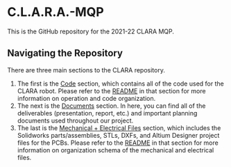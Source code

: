# C.L.A.R.A.-MQP

This is the GitHub repository for the 2021-22 CLARA MQP.

## Navigating the Repository
There are three main sections to the CLARA repository. 
  1. The first is the [Code](Code/) section, which contains all of the code used for the CLARA robot. Please refer to the [README](Code/README.md) in that section for more information on operation and code organization.
  2. The next is the [Documents](Documents/) section. In here, you can find all of the deliverables (presentation, report, etc.) and important planning documents used throughout our project.
  3. The last is the [Mechanical + Electrical Files](https://github.com/BrianKatz925/C.L.A.R.A.-MQP/tree/master/Mechanical%20%2B%20Electrical%20Files) section, which includes the Solidworks parts/assemblies, STLs, DXFs, and Altium Designer project files for the PCBs. Please refer to the [README]( ) in that section for more information on organization schema of the mechanical and electrical files.
